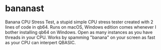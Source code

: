 # bananast

Banana CPU Stress Test, a stupid simple CPU stress tester created with 2 lines of code in qb64.
Runs on macOS, Windows edition comes whenever I bother installing qb64 on Windows.
Open as many instances as you have threads in your CPU.
Works by spamming "banana" on your screen as fast as your CPU can interpert QBASIC.
